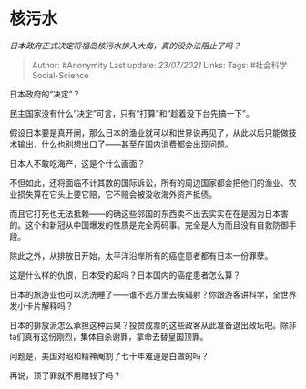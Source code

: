# 核污水
*日本政府正式决定将福岛核污水排入大海，真的没办法阻止了吗？*

> Author: #Anonymity
Last update: *23/07/2021* 
Links:
Tags:  #社会科学Social-Science 



日本政府的“决定”？

民主国家没有什么“决定”可言，只有“打算”和“趁着没下台先搞一下”。

假设日本要是真开闸，那么日本的渔业就可以和世界说再见了，从此以后只能做技术输出，什么也别想出口了——甚至在国内消费都会出现问题。

日本人不敢吃海产，这是个什么画面？

不但如此，还将面临不计其数的国际诉讼，所有的周边国家都会把他们的渔业、农业损失算在它头上要它赔，它不赔会被没收海外资产抵债。

而且它打死也无法抵赖——的确这些邻国的东西卖不出去实实在在是因为日本害的。这个和新冠从中国爆发的性质是完全两码事。完全是人为而且没有自救防御手段。

除此之外，从排放日开始，太平洋沿岸所有的癌症患者都有日本一份罪孽。

这是什么样的仇恨，日本受的起吗？日本国内的癌症患者怎么算？

日本的旅游业也可以洗洗睡了——谁不远万里去挨辐射？你跟游客讲科学，全世界发小卡片解释吗？

日本的排放派怎么承担这种后果？投赞成票的这些政客从此准备退出政坛吧。除非ta们真有这份刚烈，集体自杀谢罪，拿命去替皇国顶罪。

问题是，美国对昭和精神阉割了七十年难道是白做的吗？

再说，顶了罪就不用赔钱了吗？



